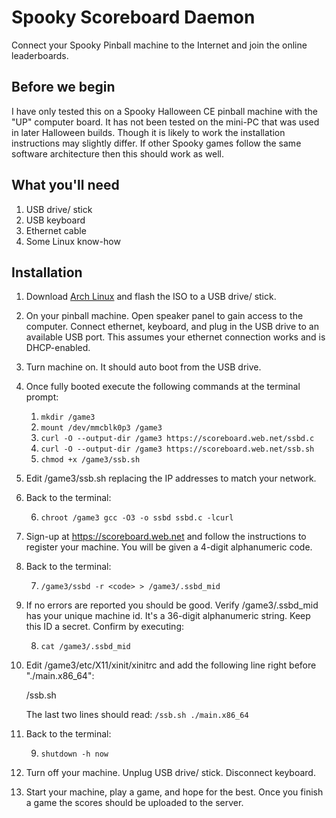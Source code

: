 Spooky Scoreboard Daemon
========================

Connect your Spooky Pinball machine to the Internet and join the
online leaderboards.

Before we begin
---------------
I have only tested this on a Spooky Halloween CE pinball machine with the "UP"
computer board.  It has not been tested on the mini-PC that was used in later
Halloween builds.  Though it is likely to work the installation instructions
may slightly differ.  If other Spooky games follow the same software
architecture then this should work as well.

What you'll need
----------------
1. USB drive/ stick
2. USB keyboard
3. Ethernet cable
4. Some Linux know-how

Installation
------------

1. Download [Arch Linux](https://archlinux.org/download/) and flash the ISO to
   a USB drive/ stick.

2. On your pinball machine.  Open speaker panel to gain access to the computer.
   Connect ethernet, keyboard, and plug in the USB drive to an available USB
   port.  This assumes your ethernet connection works and is DHCP-enabled.

3. Turn machine on.  It should auto boot from the USB drive.

4. Once fully booted execute the following commands at the terminal prompt:

    1. `mkdir /game3`
    2. `mount /dev/mmcblk0p3 /game3`
    3. `curl -O --output-dir /game3 https://scoreboard.web.net/ssbd.c`
    4. `curl -O --output-dir /game3 https://scoreboard.web.net/ssb.sh`
    5. `chmod +x /game3/ssb.sh`

5. Edit /game3/ssb.sh replacing the IP addresses to match your network.

6. Back to the terminal:

    6. `chroot /game3 gcc -O3 -o ssbd ssbd.c -lcurl`

7. Sign-up at https://scoreboard.web.net and follow the instructions to
   register your machine.  You will be given a 4-digit alphanumeric code.

8. Back to the terminal:

    7. `/game3/ssbd -r <code> > /game3/.ssbd_mid`

9. If no errors are reported you should be good.  Verify /game3/.ssbd_mid
   has your unique machine id.  It's a 36-digit alphanumeric string.
   Keep this ID a secret.  Confirm by executing:

    8. `cat /game3/.ssbd_mid`

10. Edit /game3/etc/X11/xinit/xinitrc and add the following line right before
    "./main.x86_64":

    /ssb.sh

    The last two lines should read:
    `/ssb.sh
      ./main.x86_64`

11. Back to the terminal:

    9. `shutdown -h now`

12. Turn off your machine.  Unplug USB drive/ stick.  Disconnect keyboard.

13. Start your machine, play a game, and hope for the best.  Once you finish
    a game the scores should be uploaded to the server.
